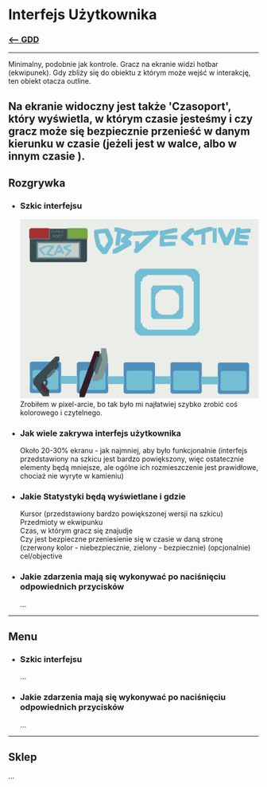 # Interfejs Użytkownika
### [<-- GDD](../GDD.md)

---
Minimalny, podobnie jak kontrole.
Gracz na ekranie widzi hotbar (ekwipunek).
Gdy zbliży się do obiektu z którym może wejść w interakcję, ten obiekt otacza outline.

Na ekranie widoczny jest także 'Czasoport', który wyświetla, w którym czasie jesteśmy i czy gracz może się bezpiecznie przenieść w danym kierunku w czasie (jeżeli jest w walce, albo w innym czasie ).  
---

## Rozgrywka
- ### Szkic interfejsu
  ![...](../assets/szkice/ui/czasoport_ui_bg.png)
  Zrobiłem w pixel-arcie, bo tak było mi najłatwiej szybko zrobić coś kolorowego i czytelnego.
- ### Jak wiele zakrywa interfejs użytkownika
  Około 20-30% ekranu - jak najmniej, aby było funkcjonalnie (interfejs przedstawiony na szkicu jest bardzo powiększony, więc ostatecznie elementy będą mniejsze, ale ogólne ich rozmieszczenie jest prawidłowe, chociaż nie wyryte w kamieniu)
- ### Jakie Statystyki będą wyświetlane i gdzie
  Kursor (przedstawiony  bardzo powiększonej wersji na szkicu)
  Przedmioty w ekwipunku  
  Czas, w którym gracz się znajudje  
  Czy jest bezpieczne przeniesienie się w czasie w daną stronę (czerwony kolor - niebezpiecznie, zielony - bezpiecznie)
  (opcjonalnie) cel/objective
- ### Jakie zdarzenia mają się wykonywać po naciśnięciu odpowiednich przycisków
  ...

---

## Menu

- ### Szkic interfejsu
  ...
- ### Jakie zdarzenia mają się wykonywać po naciśnięciu odpowiednich przycisków
  ...

---

## Sklep

...